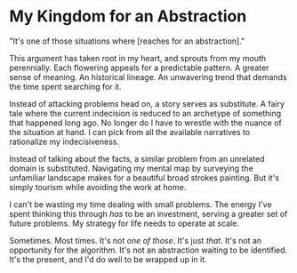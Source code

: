 <!--data 2020-10-01 #newsletter -->

# My Kingdom for an Abstraction

"It's one of those situations where [reaches for an abstraction]."

This argument has taken root in my heart, and sprouts from my mouth perennially.
Each flowering appeals for a predictable pattern.
A greater sense of meaning.
An historical lineage.
An unwavering trend that demands the time spent searching for it.

Instead of attacking problems head on, a story serves as substitute.
A fairy tale where the current indecision is reduced to an archetype of something that happened long ago.
No longer do I have to wrestle with the nuance of the situation at hand.
I can pick from all the available narratives to rationalize my indecisiveness.

Instead of talking about the facts, a similar problem from an unrelated domain is substituted.
Navigating my mental map by surveying the unfamiliar landscape makes for a beautiful broad strokes painting.
But it's simply tourism while avoiding the work at home.

I can't be wasting my time dealing with small problems.
The energy I've spent thinking this through _has_ to be an investment, serving a greater set of future problems.
My strategy for life needs to operate at scale.

Sometimes.
Most times.
It's not _one of those_.
It's just _that_.
It's not an opportunity for the algorithm.
It's not an abstraction waiting to be identified.
It's the present, and I'd do well to be wrapped up in it.